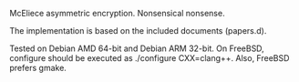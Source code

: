 McEliece asymmetric encryption. Nonsensical nonsense.

The implementation is based on the included documents (papers.d).

Tested on Debian AMD 64-bit and Debian ARM 32-bit. On FreeBSD, configure
should be executed as ./configure CXX=clang++. Also, FreeBSD prefers gmake.
